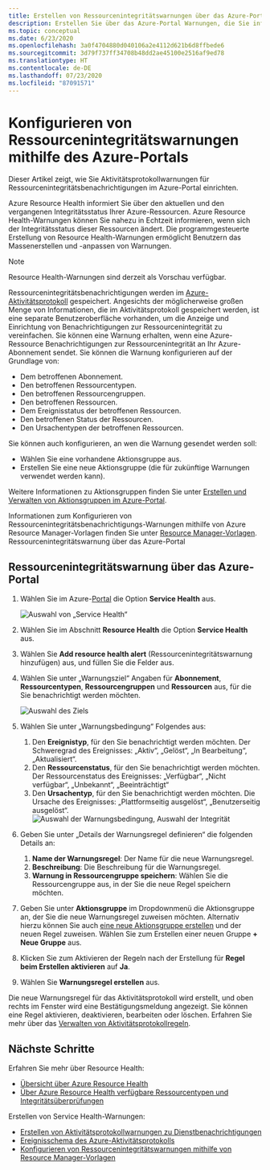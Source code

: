 ```yaml
---
title: Erstellen von Ressourcenintegritätswarnungen über das Azure-Portal
description: Erstellen Sie über das Azure-Portal Warnungen, die Sie informieren, wenn Ihre Azure-Ressourcen nicht mehr verfügbar sind.
ms.topic: conceptual
ms.date: 6/23/2020
ms.openlocfilehash: 3a0f4704880d040106a2e4112d621b6d8ffbede6
ms.sourcegitcommit: 3d79f737ff34708b48dd2ae45100e2516af9ed78
ms.translationtype: HT
ms.contentlocale: de-DE
ms.lasthandoff: 07/23/2020
ms.locfileid: "87091571"
---
```

# <a name="configure-resource-health-alerts-using-azure-portal"></a>Konfigurieren von Ressourcenintegritätswarnungen mithilfe des Azure-Portals

Dieser Artikel zeigt, wie Sie Aktivitätsprotokollwarnungen für Ressourcenintegritätsbenachrichtigungen im Azure-Portal einrichten.

Azure Resource Health informiert Sie über den aktuellen und den vergangenen Integritätsstatus Ihrer Azure-Ressourcen. Azure Resource Health-Warnungen können Sie nahezu in Echtzeit informieren, wenn sich der Integritätsstatus dieser Ressourcen ändert. Die programmgesteuerte Erstellung von Resource Health-Warnungen ermöglicht Benutzern das Massenerstellen und -anpassen von Warnungen.

> [!NOTE]
> Resource Health-Warnungen sind derzeit als Vorschau verfügbar.

Ressourcenintegritätsbenachrichtigungen werden im [Azure-Aktivitätsprotokoll](../azure-monitor/platform/platform-logs-overview.md) gespeichert. Angesichts der möglicherweise großen Menge von Informationen, die im Aktivitätsprotokoll gespeichert werden, ist eine separate Benutzeroberfläche vorhanden, um die Anzeige und Einrichtung von Benachrichtigungen zur Ressourcenintegrität zu vereinfachen.
Sie können eine Warnung erhalten, wenn eine Azure-Ressource Benachrichtigungen zur Ressourcenintegrität an Ihr Azure-Abonnement sendet. Sie können die Warnung konfigurieren auf der Grundlage von:

* Dem betroffenen Abonnement.
* Den betroffenen Ressourcentypen.
* Den betroffenen Ressourcengruppen.
* Den betroffenen Ressourcen.
* Dem Ereignisstatus der betroffenen Ressourcen.
* Den betroffenen Status der Ressourcen.
* Den Ursachentypen der betroffenen Ressourcen.

Sie können auch konfigurieren, an wen die Warnung gesendet werden soll:

* Wählen Sie eine vorhandene Aktionsgruppe aus.
* Erstellen Sie eine neue Aktionsgruppe (die für zukünftige Warnungen verwendet werden kann).

Weitere Informationen zu Aktionsgruppen finden Sie unter [Erstellen und Verwalten von Aktionsgruppen im Azure-Portal](../azure-monitor/platform/action-groups.md).

Informationen zum Konfigurieren von Ressourcenintegritätsbenachrichtigungs-Warnungen mithilfe von Azure Resource Manager-Vorlagen finden Sie unter [Resource Manager-Vorlagen](./resource-health-alert-arm-template-guide.md).
Ressourcenintegritätswarnung über das Azure-Portal

## <a name="resource-health-alert-using-azure-portal"></a>Ressourcenintegritätswarnung über das Azure-Portal

1. Wählen Sie im Azure-[Portal](https://portal.azure.com/) die Option **Service Health** aus.

    ![Auswahl von „Service Health“](./media/resource-health-alert-monitor-guide/service-health-selection.png)
2. Wählen Sie im Abschnitt **Resource Health** die Option **Service Health** aus.
3. Wählen Sie **Add resource health alert** (Ressourcenintegritätswarnung hinzufügen) aus, und füllen Sie die Felder aus.
4. Wählen Sie unter „Warnungsziel“ Angaben für **Abonnement**, **Ressourcentypen**, **Ressourcengruppen** und **Ressourcen** aus, für die Sie benachrichtigt werden möchten.

    ![Auswahl des Ziels](./media/resource-health-alert-monitor-guide/alert-target.png)

5. Wählen Sie unter „Warnungsbedingung“ Folgendes aus:
    1. Den **Ereignistyp**, für den Sie benachrichtigt werden möchten. Der Schweregrad des Ereignisses: „Aktiv“, „Gelöst“, „In Bearbeitung“, „Aktualisiert“.
    2. Den **Ressourcenstatus**, für den Sie benachrichtigt werden möchten. Der Ressourcenstatus des Ereignisses: „Verfügbar“, „Nicht verfügbar“, „Unbekannt“, „Beeinträchtigt“
    3. Den **Ursachentyp**, für den Sie benachrichtigt werden möchten. Die Ursache des Ereignisses: „Plattformseitig ausgelöst“, „Benutzerseitig ausgelöst“. ![Auswahl der Warnungsbedingung, Auswahl der Integrität](./media/resource-health-alert-monitor-guide/alert-condition.png)
6. Geben Sie unter „Details der Warnungsregel definieren“ die folgenden Details an:
    1. **Name der Warnungsregel**: Der Name für die neue Warnungsregel.
    2. **Beschreibung**: Die Beschreibung für die Warnungsregel.
    3. **Warnung in Ressourcengruppe speichern**: Wählen Sie die Ressourcengruppe aus, in der Sie die neue Regel speichern möchten.
7. Geben Sie unter **Aktionsgruppe** im Dropdownmenü die Aktionsgruppe an, der Sie die neue Warnungsregel zuweisen möchten. Alternativ hierzu können Sie auch [eine neue Aktionsgruppe erstellen](../azure-monitor/platform/action-groups.md) und der neuen Regel zuweisen. Wählen Sie zum Erstellen einer neuen Gruppe **+ Neue Gruppe** aus.
8. Klicken Sie zum Aktivieren der Regeln nach der Erstellung für **Regel beim Erstellen aktivieren** auf **Ja**.
9. Wählen Sie **Warnungsregel erstellen** aus.

Die neue Warnungsregel für das Aktivitätsprotokoll wird erstellt, und oben rechts im Fenster wird eine Bestätigungsmeldung angezeigt.
Sie können eine Regel aktivieren, deaktivieren, bearbeiten oder löschen. Erfahren Sie mehr über das [Verwalten von Aktivitätsprotokollregeln](../azure-monitor/platform/alerts-activity-log.md#view-and-manage-in-the-azure-portal).

## <a name="next-steps"></a>Nächste Schritte

Erfahren Sie mehr über Resource Health:

* [Übersicht über Azure Resource Health](Resource-health-overview.md)
* [Über Azure Resource Health verfügbare Ressourcentypen und Integritätsüberprüfungen](resource-health-checks-resource-types.md)

Erstellen von Service Health-Warnungen:

* [Erstellen von Aktivitätsprotokollwarnungen zu Dienstbenachrichtigungen](./alerts-activity-log-service-notifications-portal.md) 
* [Ereignisschema des Azure-Aktivitätsprotokolls](../azure-monitor/platform/activity-log-schema.md)
* [Konfigurieren von Ressourcenintegritätswarnungen mithilfe von Resource Manager-Vorlagen](./resource-health-alert-arm-template-guide.md)
